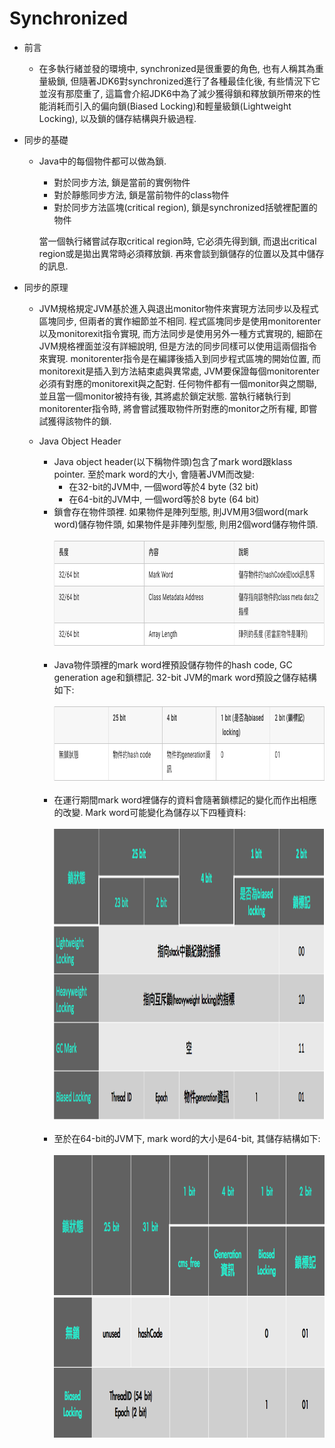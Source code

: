 # Synchronized

* 前言
    * 在多執行緒並發的環境中, synchronized是很重要的角色, 也有人稱其為重量級鎖,
      但隨著JDK6對synchronized進行了各種最佳化後, 有些情況下它並沒有那麼重了,
      這篇會介紹JDK6中為了減少獲得鎖和釋放鎖所帶來的性能消耗而引入的偏向鎖(Biased Locking)和輕量級鎖(Lightweight Locking),
      以及鎖的儲存結構與升級過程.

* 同步的基礎
    * Java中的每個物件都可以做為鎖.
        * 對於同步方法, 鎖是當前的實例物件
        * 對於靜態同步方法, 鎖是當前物件的class物件
        * 對於同步方法區塊(critical region), 鎖是synchronized括號裡配置的物件

      當一個執行緒嘗試存取critical region時, 它必須先得到鎖, 而退出critical region或是拋出異常時必須釋放鎖.
      再來會談到鎖儲存的位置以及其中儲存的訊息.

* 同步的原理
    * JVM規格規定JVM基於進入與退出monitor物件來實現方法同步以及程式區塊同步, 但兩者的實作細節並不相同.
      程式區塊同步是使用monitorenter以及monitorexit指令實現, 而方法同步是使用另外一種方式實現的,
      細節在JVM規格裡面並沒有詳細說明, 但是方法的同步同樣可以使用這兩個指令來實現.
      monitorenter指令是在編譯後插入到同步程式區塊的開始位置, 而monitorexit是插入到方法結束處與異常處,
      JVM要保證每個monitorenter必須有對應的monitorexit與之配對. 任何物件都有一個monitor與之關聯,
      並且當一個monitor被持有後, 其將處於鎖定狀態. 當執行緒執行到monitorenter指令時,
      將會嘗試獲取物件所對應的monitor之所有權, 即嘗試獲得該物件的鎖.

    * Java Object Header
        * Java object header(以下稱物件頭)包含了mark word跟klass pointer. 至於mark word的大小, 會隨著JVM而改變:
          * 在32-bit的JVM中, 一個word等於4 byte (32 bit)
          * 在64-bit的JVM中, 一個word等於8 byte (64 bit)
        * 鎖會存在物件頭裡. 如果物件是陣列型態, 則JVM用3個word(mark word)儲存物件頭,
          如果物件是非陣列型態, 則用2個word儲存物件頭.<br/><br/>
          <img src="../../note_img/jmm/jmm-089.png" width="784" height="168"/><br/><br/>
        * Java物件頭裡的mark word裡預設儲存物件的hash code, GC generation age和鎖標記.
          32-bit JVM的mark word預設之儲存結構如下:<br/><br/>
          <img src="../../note_img/jmm/jmm-090.png" width="783" height="119"/><br/><br/>
        * 在運行期間mark word裡儲存的資料會隨著鎖標記的變化而作出相應的改變. Mark word可能變化為儲存以下四種資料:<br/><br/>
          <img src="../../note_img/jmm/jmm-091.png" width="1046" height="465"/><br/><br/>
        * 至於在64-bit的JVM下, mark word的大小是64-bit, 其儲存結構如下:<br/><br/>
          <img src="../../note_img/jmm/jmm-092.png" width="866" height="452"/><br/><br/>


